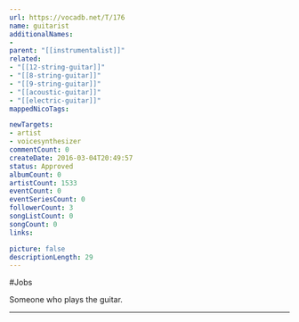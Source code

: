 ```yaml
---
url: https://vocadb.net/T/176
name: guitarist
additionalNames: 
- 
parent: "[[instrumentalist]]"
related:
- "[[12-string-guitar]]"
- "[[8-string-guitar]]"
- "[[9-string-guitar]]"
- "[[acoustic-guitar]]"
- "[[electric-guitar]]"
mappedNicoTags:

newTargets:
- artist
- voicesynthesizer
commentCount: 0
createDate: 2016-03-04T20:49:57
status: Approved
albumCount: 0
artistCount: 1533
eventCount: 0
eventSeriesCount: 0
followerCount: 3
songListCount: 0
songCount: 0
links: 

picture: false
descriptionLength: 29
---
```


#Jobs

Someone who plays the guitar.

---

